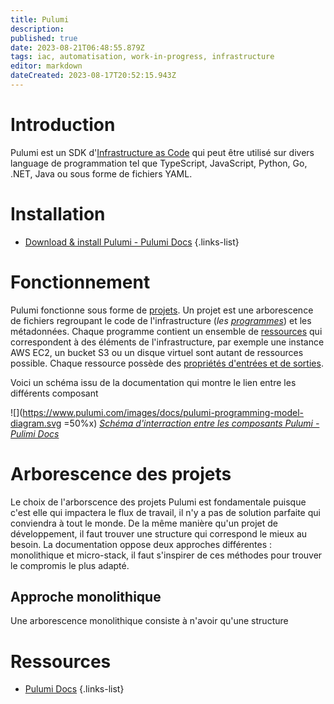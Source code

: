 ```yaml
---
title: Pulumi
description: 
published: true
date: 2023-08-21T06:48:55.879Z
tags: iac, automatisation, work-in-progress, infrastructure
editor: markdown
dateCreated: 2023-08-17T20:52:15.943Z
---
```


# Introduction
Pulumi est un SDK d'[Infrastructure as Code](/iac) qui peut être utilisé sur divers language de programmation tel que TypeScript, JavaScript, Python, Go, .NET, Java ou sous forme de fichiers YAML.

# Installation
- [Download & install Pulumi - Pulumi Docs](https://www.pulumi.com/docs/install/)
{.links-list}

# Fonctionnement
Pulumi fonctionne sous forme de [projets](/pulumi/project). Un projet est une arborescence de fichiers regroupant le code de l'infrastructure (*les [programmes](/pulumi/program)*) et les métadonnées. Chaque programme contient un ensemble de [ressources](/pulumi/resource) qui correspondent à des éléments de l'infrastructure, par exemple une instance AWS EC2, un bucket S3 ou un disque virtuel sont autant de ressources possible. Chaque ressource possède des [propriétés d'entrées et de sorties](/pumuli/input-output).

Voici un schéma issu de la documentation qui montre le lien entre les différents composant

![](https://www.pulumi.com/images/docs/pulumi-programming-model-diagram.svg =50%x)
*[Schéma d'interraction entre les composants Pulumi - Pulimi Docs](https://www.pulumi.com/docs/concepts/)*

# Arborescence des projets
Le choix de l'arborscence des projets Pulumi est fondamentale puisque c'est elle qui impactera le flux de travail, il n'y a pas de solution parfaite qui conviendra à tout le monde. De la même manière qu'un projet de développement, il faut trouver une structure qui correspond le mieux au besoin. La documentation oppose deux approches différentes : monolithique et micro-stack, il faut s'inspirer de ces méthodes pour trouver le compromis le plus adapté.

## Approche monolithique
Une arborescence monolithique consiste à n'avoir qu'une structure 

# Ressources
- [Pulumi Docs](https://www.pulumi.com/docs/)
{.links-list}